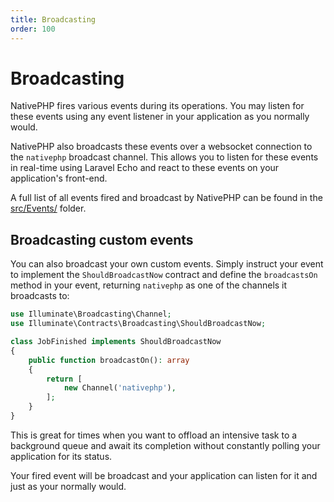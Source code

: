 ```yaml
---
title: Broadcasting
order: 100
---
```


# Broadcasting

NativePHP fires various events during its operations. You may listen for these events using any event listener in your
application as you normally would.

NativePHP also broadcasts these events over a websocket connection to the `nativephp` broadcast channel. This allows
you to listen for these events in real-time using Laravel Echo and react to these events on your application's
front-end.

A full list of all events fired and broadcast by NativePHP can be found in the
[src/Events/](https://github.com/nativephp/laravel/tree/main/src/Events) folder.

## Broadcasting custom events

You can also broadcast your own custom events. Simply instruct your event to implement the `ShouldBroadcastNow` contract
and define the `broadcastsOn` method in your event, returning `nativephp` as one of the channels it broadcasts to:

```php
use Illuminate\Broadcasting\Channel;
use Illuminate\Contracts\Broadcasting\ShouldBroadcastNow;

class JobFinished implements ShouldBroadcastNow
{
    public function broadcastOn(): array
    {
        return [
            new Channel('nativephp'),
        ];
    }
}
```

This is great for times when you want to offload an intensive task to a background queue and await its completion
without constantly polling your application for its status.

Your fired event will be broadcast and your application can listen for it and just as your normally would.
